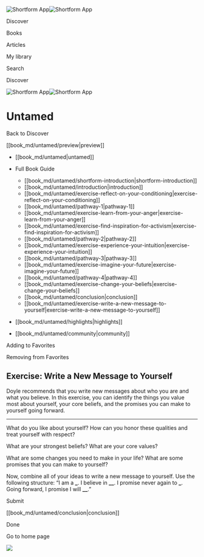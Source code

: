 ![Shortform App](/img/logo.36a2399e.svg)![Shortform App](/img/logo-dark.70c1b072.svg)

Discover

Books

Articles

My library

Search

Discover

![Shortform App](/img/logo.36a2399e.svg)![Shortform App](/img/logo-dark.70c1b072.svg)

# Untamed

Back to Discover

[[book_md/untamed/preview|preview]]

  * [[book_md/untamed|untamed]]
  * Full Book Guide

    * [[book_md/untamed/shortform-introduction|shortform-introduction]]
    * [[book_md/untamed/introduction|introduction]]
    * [[book_md/untamed/exercise-reflect-on-your-conditioning|exercise-reflect-on-your-conditioning]]
    * [[book_md/untamed/pathway-1|pathway-1]]
    * [[book_md/untamed/exercise-learn-from-your-anger|exercise-learn-from-your-anger]]
    * [[book_md/untamed/exercise-find-inspiration-for-activism|exercise-find-inspiration-for-activism]]
    * [[book_md/untamed/pathway-2|pathway-2]]
    * [[book_md/untamed/exercise-experience-your-intuition|exercise-experience-your-intuition]]
    * [[book_md/untamed/pathway-3|pathway-3]]
    * [[book_md/untamed/exercise-imagine-your-future|exercise-imagine-your-future]]
    * [[book_md/untamed/pathway-4|pathway-4]]
    * [[book_md/untamed/exercise-change-your-beliefs|exercise-change-your-beliefs]]
    * [[book_md/untamed/conclusion|conclusion]]
    * [[book_md/untamed/exercise-write-a-new-message-to-yourself|exercise-write-a-new-message-to-yourself]]
  * [[book_md/untamed/highlights|highlights]]
  * [[book_md/untamed/community|community]]



Adding to Favorites 

Removing from Favorites 

## Exercise: Write a New Message to Yourself

Doyle recommends that you write new messages about who you are and what you believe. In this exercise, you can identify the things you value most about yourself, your core beliefs, and the promises you can make to yourself going forward.

* * *

What do you like about yourself? How can you honor these qualities and treat yourself with respect?

What are your strongest beliefs? What are your core values?

What are some changes you need to make in your life? What are some promises that you can make to yourself?

Now, combine all of your ideas to write a new message to yourself. Use the following structure: “I am a ****_****. I believe in ****__****. I promise never again to ****_****. Going forward, I promise I will ****__****.”

Submit 

[[book_md/untamed/conclusion|conclusion]]

Done

Go to home page 

![](https://bat.bing.com/action/0?ti=56018282&Ver=2&mid=fb0f7d39-38f1-4cc5-a4e3-3db4f30947bb&sid=72e6e650642c11eeb2dd2161d176fe8d&vid=72e70890642c11eeb72d79fe7b6df2c6&vids=0&msclkid=N&pi=0&lg=en-US&sw=800&sh=600&sc=24&nwd=1&tl=Shortform%20%7C%20Book&p=https%3A%2F%2Fwww.shortform.com%2Fapp%2Fbook%2Funtamed%2Fexercise-write-a-new-message-to-yourself&r=&lt=1078&evt=pageLoad&sv=1&rn=17635)

